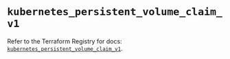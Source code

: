 # `kubernetes_persistent_volume_claim_v1`

Refer to the Terraform Registry for docs: [`kubernetes_persistent_volume_claim_v1`](https://registry.terraform.io/providers/hashicorp/kubernetes/2.35.0/docs/resources/persistent_volume_claim_v1).
